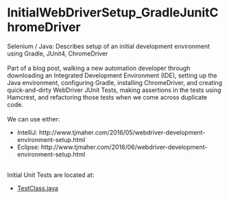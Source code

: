 # InitialWebDriverSetup_GradleJunitChromeDriver
Selenium / Java: Describes setup of an initial development environment using Gradle, JUnit4, ChromeDriver<br>
<br>
 Part of a blog post, walking a new automation developer through downloading an Integrated Development Environment (IDE), setting up the Java environment, configuring Gradle, installing ChromeDriver, and creating quick-and-dirty WebDriver JUnit Tests, making assertions in the tests using Hamcrest, and refactoring those tests when we come across duplicate code.<br><br>
 We can use either:
 <ul>
 <li>IntelliJ: http://www.tjmaher.com/2016/05/webdriver-development-environment-setup.html</li>
 <li>Eclipse: http://www.tjmaher.com/2016/06/webdriver-development-environment-setup.html</li>
 </ul>
 <br>
 Initial Unit Tests are located at:
 <ul>
 <li><a href="https://github.com/tjmaher/InitialWebDriverSetup_GradleJunitChromeDriver/blob/master/src/test/java/TestClass.java">TestClass.java</a></li>
 </ul>
 

